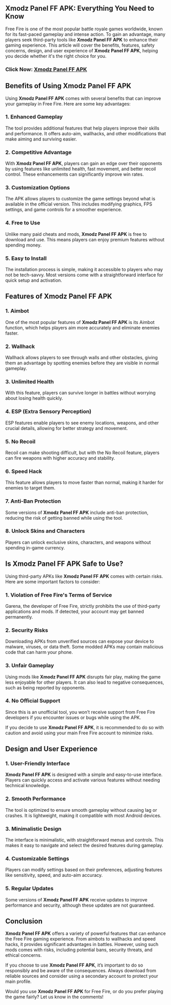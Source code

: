 ## **Xmodz Panel FF APK: Everything You Need to Know**  

Free Fire is one of the most popular battle royale games worldwide, known for its fast-paced gameplay and intense action. To gain an advantage, many players seek third-party tools like **Xmodz Panel FF APK** to enhance their gaming experience. This article will cover the benefits, features, safety concerns, design, and user experience of **Xmodz Panel FF APK**, helping you decide whether it's the right choice for you.  

### Click Now: [Xmodz Panel FF APK](https://bom.so/z3kodg)

## **Benefits of Using Xmodz Panel FF APK**  

Using **Xmodz Panel FF APK** comes with several benefits that can improve your gameplay in Free Fire. Here are some key advantages:  

### **1. Enhanced Gameplay**  
The tool provides additional features that help players improve their skills and performance. It offers auto-aim, wallhacks, and other modifications that make aiming and surviving easier.  

### **2. Competitive Advantage**  
With **Xmodz Panel FF APK**, players can gain an edge over their opponents by using features like unlimited health, fast movement, and better recoil control. These enhancements can significantly improve win rates.  

### **3. Customization Options**  
The APK allows players to customize the game settings beyond what is available in the official version. This includes modifying graphics, FPS settings, and game controls for a smoother experience.  

### **4. Free to Use**  
Unlike many paid cheats and mods, **Xmodz Panel FF APK** is free to download and use. This means players can enjoy premium features without spending money.  

### **5. Easy to Install**  
The installation process is simple, making it accessible to players who may not be tech-savvy. Most versions come with a straightforward interface for quick setup and activation.  

## **Features of Xmodz Panel FF APK**  

### **1. Aimbot**  
One of the most popular features of **Xmodz Panel FF APK** is its Aimbot function, which helps players aim more accurately and eliminate enemies faster.  

### **2. Wallhack**  
Wallhack allows players to see through walls and other obstacles, giving them an advantage by spotting enemies before they are visible in normal gameplay.  

### **3. Unlimited Health**  
With this feature, players can survive longer in battles without worrying about losing health quickly.  

### **4. ESP (Extra Sensory Perception)**  
ESP features enable players to see enemy locations, weapons, and other crucial details, allowing for better strategy and movement.  

### **5. No Recoil**  
Recoil can make shooting difficult, but with the No Recoil feature, players can fire weapons with higher accuracy and stability.  

### **6. Speed Hack**  
This feature allows players to move faster than normal, making it harder for enemies to target them.  

### **7. Anti-Ban Protection**  
Some versions of **Xmodz Panel FF APK** include anti-ban protection, reducing the risk of getting banned while using the tool.  

### **8. Unlock Skins and Characters**  
Players can unlock exclusive skins, characters, and weapons without spending in-game currency.  

## **Is Xmodz Panel FF APK Safe to Use?**  

Using third-party APKs like **Xmodz Panel FF APK** comes with certain risks. Here are some important factors to consider:  

### **1. Violation of Free Fire's Terms of Service**  
Garena, the developer of Free Fire, strictly prohibits the use of third-party applications and mods. If detected, your account may get banned permanently.  

### **2. Security Risks**  
Downloading APKs from unverified sources can expose your device to malware, viruses, or data theft. Some modded APKs may contain malicious code that can harm your phone.  

### **3. Unfair Gameplay**  
Using mods like **Xmodz Panel FF APK** disrupts fair play, making the game less enjoyable for other players. It can also lead to negative consequences, such as being reported by opponents.  

### **4. No Official Support**  
Since this is an unofficial tool, you won’t receive support from Free Fire developers if you encounter issues or bugs while using the APK.  

If you decide to use **Xmodz Panel FF APK**, it is recommended to do so with caution and avoid using your main Free Fire account to minimize risks.  

## **Design and User Experience**  

### **1. User-Friendly Interface**  
**Xmodz Panel FF APK** is designed with a simple and easy-to-use interface. Players can quickly access and activate various features without needing technical knowledge.  

### **2. Smooth Performance**  
The tool is optimized to ensure smooth gameplay without causing lag or crashes. It is lightweight, making it compatible with most Android devices.  

### **3. Minimalistic Design**  
The interface is minimalistic, with straightforward menus and controls. This makes it easy to navigate and select the desired features during gameplay.  

### **4. Customizable Settings**  
Players can modify settings based on their preferences, adjusting features like sensitivity, speed, and auto-aim accuracy.  

### **5. Regular Updates**  
Some versions of **Xmodz Panel FF APK** receive updates to improve performance and security, although these updates are not guaranteed.  

## **Conclusion**  

**Xmodz Panel FF APK** offers a variety of powerful features that can enhance the Free Fire gaming experience. From aimbots to wallhacks and speed hacks, it provides significant advantages in battles. However, using such mods comes with risks, including potential bans, security threats, and ethical concerns.  

If you choose to use **Xmodz Panel FF APK**, it’s important to do so responsibly and be aware of the consequences. Always download from reliable sources and consider using a secondary account to protect your main profile.  

Would you use **Xmodz Panel FF APK** for Free Fire, or do you prefer playing the game fairly? Let us know in the comments!
